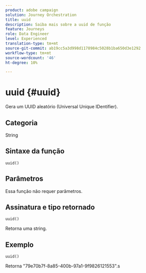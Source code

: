 ```yaml
---
product: adobe campaign
solution: Journey Orchestration
title: uuid
description: Saiba mais sobre a uuid de função
feature: Journeys
role: Data Engineer
level: Experienced
translation-type: tm+mt
source-git-commit: ab19cc5a3d998d1178984c5028b1ba650d3e1292
workflow-type: tm+mt
source-wordcount: '46'
ht-degree: 10%

---
```



# uuid {#uuid}

Gera um UUID aleatório (Universal Unique IDentifier).

## Categoria

String

## Sintaxe da função

`uuid()`

## Parâmetros

Essa função não requer parâmetros.

## Assinatura e tipo retornado

`uuid()`

Retorna uma string.

## Exemplo

`uuid()`

Retorna &quot;79e70b7f-8a85-400b-97a1-9f9826121553&quot;.s
